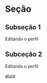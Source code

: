 # Seçâo

## Subseçâo 1
Editando o perfil

## Subceçâo 2
Editando o perfil

[alura](https://www.alura.com.br)
